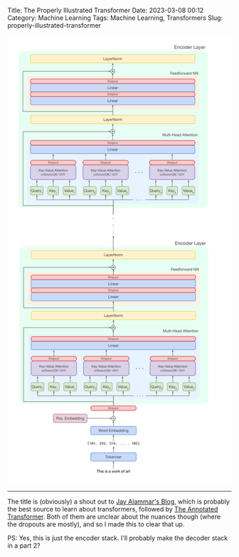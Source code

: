 Title: The Properly Illustrated Transformer
Date: 2023-03-08 00:12
Category: Machine Learning
Tags: Machine Learning, Transformers
Slug: properly-illustrated-transformer

![That's a f@!#ton of dropouts](/articles/2023/res/transformer_no_ws.svg)

----

The title is (obviously) a shout out to [Jay Alammar's Blog](https://jalammar.github.io/illustrated-transformer/),
which is probably the best source to learn about transformers, followed by
[The Annotated Transformer](http://nlp.seas.harvard.edu/annotated-transformer/).
Both of them are unclear about the nuances though (where the dropouts are mostly),
     and so I made this to clear that up.

PS: Yes, this is just the encoder stack. I'll probably make the decoder stack
in a part 2?
